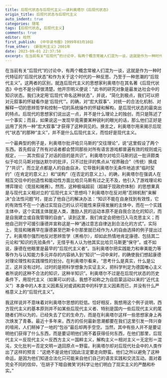 ```yaml
---
title: 后现代状态与后现代主义——读利奥塔尔《后现代状态》
origin_title: 后现代状态与后现代主义
auto_indent: true
categories: 随笔
tags: [后现代状态, 后现代主义]
comments: true
editor: 皎然
first_publish: 《中华读书报》1999年03月10日
from_other: 《新批判主义》2001年
date: 2023-09-01 22:37:58
excerpt: 在当前有关“后现代”的讨论中，有两个概念常被人们混为一谈，这就是作为一种时代特征的“后现代状态”和作为关于这个时代的一种反思、乃至于一种思潮的“后现代主义”。这两者的区别，就连后现代主义的思想家利奥塔尔在其名著《后现代状态》中也不是分得很清楚。他开宗明义便说：“此书的研究对象是最发达社会中的知识状态。我们决定用‘后现代’命名这种状态”，并说，“简化到极点，我们可以把对元叙事的怀疑看作是‘后现代’”。
---
```

在当前有关“后现代”的讨论中，有两个概念常被人们混为一谈，这就是作为一种时代特征的“后现代状态”和作为关于这个时代的一种反思、乃至于一种思潮的“后现代主义”。这两者的区别，就连后现代主义的思想家利奥塔尔在其名著《后现代状态》中也不是分得很清楚。他开宗明义便说：“此书的研究对象是最发达社会中的知识状态。我们决定用‘后现代’命名这种状态”，并说，“简化到极点，我们可以把对元叙事的怀疑看作是‘后现代’”。的确，对“宏大叙事”、对统一的合法化机制、对解释一切的思辨哲学和控制一切的系统操作的怀疑和解构，是后现代状态的最突出的特点。后现代的思想家们说出这一点，并不是什么理论上的独创，而只是陈述了一个事实；而且，如果说这一发现毕竟需要某种锐利的眼光的话，那么他们正好是运用了另外一种“宏大叙事”才获得了这种洞见的。换言之，利奥塔尔用来揭示后现代“状态”的那种“主义”，并不是什么后现代主义，而恰好是现代主义。

一个最典型的例子是，利奥塔尔批评哈贝马斯的“交往理论”，说“这里假设了两个东西。首先假设了所有对话者都会赞同那些对所有语言游戏都普遍有效的规则或元规定，⋯⋯其次假设了对话的目的是共识”。利奥塔尔对哈贝马斯的这一批评颇类似于哈贝马斯对伽达默尔的批评，只不过批评的焦点从“视界融合”（传统）换成了“共识”，而立足点都是人的自由自决，它导致利奥塔尔无条件地追求“临时契约”（在肯定的意义上）和“误构”（在否定的意义上）。的确，利奥塔尔在强调人在相互交往中的创造性和能动性方面比哈贝马斯有过之无不及，他引入了游戏理论和博弈理论（竞技和赌赛）。然而，这种极端超前（超越于现政府体制）的思想果真是与现代主义相对立的“后现代主义”思想吗？利奥塔尔在反对用“忍辨机制”来解决“合法性问题”时，提出了他自己的解决办法：“知识不能在自身找到有效性，它的有效性不在一个通过实现自己的认识可能性来获得发展的主体中，而在一个实践主体中，这个实践主体就是人类，激励人民的运动本原不是自我合法化的知识，而是自我建立或自我管理的自由”。读到这里，我们肯定会把他归入马克思主义；而他自己则宁可援引康德并宣称这是一种“通过意志自律达到合法化的方式”。实际上，竞技和赌赛早在康德甚至巴斯卡尔那里就已经作为人的自由选择的例子提出过了。利奥塔尔强烈地反对思辨哲学（黑格尔），却如此热情地肯定康德、包括其二元论和“知识的先验条件”，无怪乎有人认为他其实比哈贝马斯更“保守”。或不如说，康德在他眼里是最早的“后现代主义者”。当利奥塔尔把实践能力和审美能力等等作为与认知能力多元并存的内容纳入到“知识”一词中来时，的确使我们想起康德对理论理性和实践理性的划分。在利奥塔尔看来，“思考什么是真实，什么是公正，这并没有过时。过时的是把科学想象为实证主义，把科学判定为德国唯心主义者所说的这种不合法的知识，这种半知识”。利奥塔尔不过是在后现代状态的历史条件下，用现代主义（如果可以的话，我想不如称之为自启蒙运动以来的“近代主义”）本身中的人本主义因素反对或调和其中的科学主义因素而已，并没有什么严格意义上的“后现代主义”。

我这样说并不意味着对利奥塔尔思想的贬低。恰好相反，我想用这个例子说明，西方现代主义的基本原则并不如某些后现代主义者、特别是国内一些后现代主义的尾随者们所以为的，已经失去了它的生命力，而是在利奥塔尔这样一些思想家身上再次焕发了青春。最近十多年来，西方的任何最新思潮都要在我们这里引发一阵兴奋的喧闹，人们掰掉了一地的“包谷”最后却两手空空。当然，其中有些人并不是要证明他们获得了什么东西，而是要证明他们用不着获得任何东西，在他们那里，后现代主义＝反现代主义＝反西方主义＝国粹主义，解构主义＝相对主义＝无定形＝混沌，文化批判＝否定文明＝退回原点＝野蛮。利奥塔尔却对后现代社会中的人类作出了这样的预言：“这绝不是说他们因此注定要走向野蛮。他们之所以避免了这种命运，是因为他们知道合法化只可能来自他们自己的语言实践和交流互动。面对着完全不同的信仰，‘在胡子下暗自微笑’的科学让他们明白了现实主义的严酷和朴实。”

